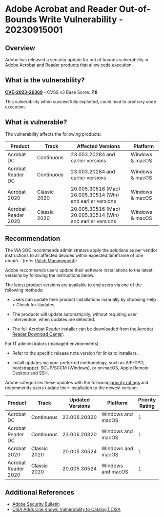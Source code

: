 # Adobe Acrobat and Reader Out-of-Bounds Write Vulnerability - 20230915001

## Overview

Adobe has released a security update for out of bounds vulnerability in Adobe Acrobat and Reader products that allow code execution.

## What is the vulnerability?

[**CVE-2023-26369**](https://nvd.nist.gov/vuln/detail/CVE-2023-26369) - CVSS v3 Base Score: ***7.8***

This vulnerability when successfully exploited, could lead to arbitrary code execution.

## What is vulnerable?

The vulnerability affects the following products:

| Product             | Track                   | Affected Versions                                              | Platform         |
|---------------------|-------------------------|----------------------------------------------------------------|------------------|
| Acrobat DC          | Continuous              | 23.003.20284 and earlier versions                              | Windows & macOS |
| Acrobat Reader DC   | Continuous              | 23.003.20284 and earlier versions                              | Windows & macOS  |
| Acrobat 2020        | Classic 2020            | 20.005.30516 (Mac)  20.005.30514 (Win) and earlier versions    | Windows & macOS  |
| Acrobat Reader 2020 | Classic 2020            | 20.005.30516 (Mac) 20.005.30514 (Win) and earlier versions     | Windows & macOS  |



## Recommendation

The WA SOC recommends administrators apply the solutions as per vendor instructions to all affected devices within expected timeframe of *one month...* (refer [Patch Management](../guidelines/patch-management.md)):

Adobe recommends users update their software installations to the latest versions by following the instructions below.    

The latest product versions are available to end users via one of the following methods:    

-   Users can update their product installations manually by choosing Help > Check for Updates.     

-   The products will update automatically, without requiring user intervention, when updates are detected.      

-   The full Acrobat Reader installer can be downloaded from the [Acrobat Reader Download Center](https://get.adobe.com/reader).     

For IT administrators (managed environments):     

-   Refer to the specific release note version for links to installers.     

-   Install updates via your preferred methodology, such as AIP-GPO, bootstrapper, SCUP/SCCM (Windows), or on macOS, Apple Remote Desktop and SSH.     

Adobe categorizes these updates with the following [priority ratings](https://helpx.adobe.com/security/severity-ratings.html) and recommends users update their installation to the newest version:

| Product             | Track                   | Updated Versions | Platform             | Priority Rating | Availability       |
|---------------------|-------------------------|------------------|----------------------|-----------------|--------------------|
| Acrobat DC          | Continuous              | 23.006.20320     | Windows and macOS    | 1               | [Release Notes](https://www.adobe.com/devnet-docs/acrobatetk/tools/ReleaseNotesDC/index.html#continuous-track)      |
| Acrobat Reader DC   | Continuous              | 23.006.20320     | Windows and macOS    | 1               | [Release Notes](https://www.adobe.com/devnet-docs/acrobatetk/tools/ReleaseNotesDC/index.html#continuous-track)      |
| Acrobat 2020        | Classic 2020            | 20.005.30524     | Windows  and macOS   | 1               | [Release Notes](https://www.adobe.com/devnet-docs/acrobatetk/tools/ReleaseNotesDC/index.html#classic-track)      |
| Acrobat Reader 2020 | Classic 2020            | 20.005.30524     | Windows  and macOS   | 1               | [Release Notes](https://www.adobe.com/devnet-docs/acrobatetk/tools/ReleaseNotesDC/index.html#classic-track)      |


## Additional References

- [Adobe Security Bulletin](https://helpx.adobe.com/security/products/acrobat/apsb23-34.html)
- [CISA Adds One Known Vulnerability to Catalog | CISA](https://www.cisa.gov/news-events/alerts/2023/09/14/cisa-adds-one-known-vulnerability-catalog)